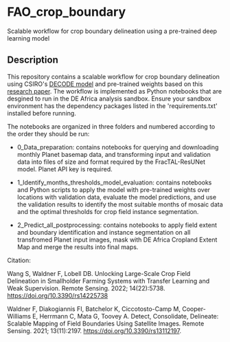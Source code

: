 # FAO_crop_boundary
Scalable workflow for crop boundary delineation using a pre-trained deep learning model

## Description  

This repository contains a scalable workflow for crop boundary delineation using CSIRO's [DECODE model](https://www.mdpi.com/2072-4292/13/11/2197) and pre-trained weights based on this [research paper](https://www.mdpi.com/2072-4292/14/22/5738). The workflow is implemented as Python notebooks that are desgined to run in the DE Africa analysis sandbox. Ensure your sandbox environment has the dependency packages listed in the 'requirements.txt' installed before running.

The notebooks are organized in three folders and numbered according to the order they should be run:  

* 0_Data_preparation: contains notebooks for querying and downloading monthly Planet basemap data, and transforming input and validation data into files of size and format required by the FracTAL-ResUNet model. Planet API key is required.

* 1_Identify_months_thresholds_model_evaluation: contains notebooks and Python scripts to apply the model with pre-trained weights over locations with validation data, evaluate the model predictions, and use the validation results to identify the most suitable months of mosaic data and the optimal thresholds for crop field instance segmentation.

* 2_Predict_all_postprocessing: contains notebooks to apply field extent and boundary identification and instance segmentation on all transfromed Planet input images, mask with DE Africa Cropland Extent Map and merge the results into final maps.

Citation:

Wang S, Waldner F, Lobell DB. Unlocking Large-Scale Crop Field Delineation in Smallholder Farming Systems with Transfer Learning and Weak Supervision. Remote Sensing. 2022; 14(22):5738. https://doi.org/10.3390/rs14225738  

Waldner F, Diakogiannis FI, Batchelor K, Ciccotosto-Camp M, Cooper-Williams E, Herrmann C, Mata G, Toovey A. Detect, Consolidate, Delineate: Scalable Mapping of Field Boundaries Using Satellite Images. Remote Sensing. 2021; 13(11):2197. https://doi.org/10.3390/rs13112197.
